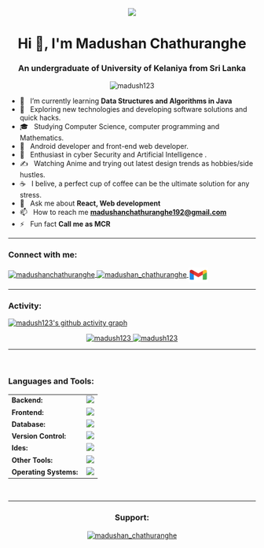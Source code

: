 <p align="center"><picture align="center"><img align="center" src="https://github.com/7oSkaaa/7oSkaaa/blob/main/Images/about_me.gif?raw=true" width="50px"></picture></p>
<h1 align="center">Hi 👋, I'm Madushan Chathuranghe</h1>
<h3 align="center">An undergraduate of University of Kelaniya from Sri Lanka</h3>

<p align="center">
  <img src="https://komarev.com/ghpvc/?username=madush123&label=Profile%20views&color=0e75b6&style=flat" alt="madush123" />
</p>

- 🌱 &nbsp; I’m currently learning **Data Structures and Algorithms in Java**
- 🤔 &nbsp; Exploring new technologies and developing software solutions and quick hacks.
- 🎓 &nbsp; Studying Computer Science, computer programming and Mathematics.
- 💼 &nbsp; Android developer and front-end web developer.
- 🌱 &nbsp; Enthusiast in cyber Security and Artificial Intelligence .
- ✍️ &nbsp; Watching Anime and trying out latest design trends as hobbies/side hustles.
- ☕ &nbsp; I belive, a perfect cup of coffee can be the ultimate solution for any stress.
- 💬 &nbsp; Ask me about **React, Web development**
- 📫 &nbsp; How to reach me **madushanchathuranghe192@gmail.com**
- ⚡ &nbsp; Fun fact **Call me as MCR**
------

<h3 align="left">Connect with me:</h3>
<p align="left">
  <a href="https://linkedin.com/in/madushanchathuranghe" target="blank">
    <img align="center" src="https://raw.githubusercontent.com/rahuldkjain/github-profile-readme-generator/master/src/images/icons/Social/linked-in-alt.svg" alt="madushanchathuranghe" height="30" width="40" />
  </a>
  <a href="https://instagram.com/madushan_chathuranghe" target="blank">
    <img align="center" src="https://raw.githubusercontent.com/rahuldkjain/github-profile-readme-generator/master/src/images/icons/Social/instagram.svg" alt="madushan_chathuranghe" height="30" width="40" />
  </a>
  <a href="https://instagram.com/madushan_chathuranghe" target="blank">
    <img align="center" src="https://raw.githubusercontent.com/rahuldkjain/github-profile-readme-generator/master/src/images/icons/Social/gmail.svg" alt="madushanchathuranghe192" height="30" width="40" />
  </a>
</p>

------
<h3 align="left">Activity:</h3>

[![madush123's github activity graph](https://github-readme-activity-graph.vercel.app/graph?username=madush123&bg_color=100f0f&color=4c5e9e&line=4c569e&point=403e41&area=true&hide_border=true)](https://github.com/madush123/github-readme-activity-graph)

<div align="center">
  <a href="https://github.com/madush123">
    <img src="https://github-readme-stats.vercel.app/api?username=madush123&show_icons=true&locale=en&layout=compact&theme=tokyonight" alt="madush123"/>
  </a>
  <a href="https://github.com/madush123">
    <img src="https://github-readme-streak-stats.herokuapp.com/?user=madush123&&theme=tokyonight" alt="madush123" />
  </a>
  
</div>


------
<br><h3 align="left">Languages and Tools:</h3>
<table align="center">
    <tr>
        <td style="font-weight: bold; padding-right: 10px; vertical-align: center; border: none;">Backend:</td>
        <td><img height="40" src="https://skillicons.dev/icons?i=php,java,python,nodejs,nginx,vite,aws"/></td>
    </tr>
    <tr>
        <td style="font-weight: bold; padding-right: 10px; vertical-align: center;">Frontend:</td>
        <td><img height="40" src="https://skillicons.dev/icons?i=react,bootstrap,html,css,js,figma,ps,wordpress"/></td>
    </tr>
    <tr>
        <td style="font-weight: bold; padding-right: 10px; vertical-align: center; border: none;">Database:</td>
        <td><img height="40" src="https://skillicons.dev/icons?i=mysql"/></td>
    </tr>
    <tr>
        <td style="font-weight: bold; padding-right: 10px; vertical-align: center; border: none;">Version Control:</td>
        <td><img height="40" src="https://skillicons.dev/icons?i=git,github"/></td>
    </tr>
    <tr>
        <td style="font-weight: bold; padding-right: 10px; vertical-align: center; border: none;">Ides:</td>
        <td><img height="40" src="https://skillicons.dev/icons?i=vscode,visualstudio,pycharm,idea,clion"/></td>
    </tr>
    <tr>
        <td style="font-weight: bold; padding-right: 10px; vertical-align: center; border: none;">Other Tools:</td>
        <td><img height="40" src="https://skillicons.dev/icons?i=bash,powershell"/></td>
    </tr>
    <tr>
        <td style="font-weight: bold; padding-right: 10px; vertical-align: center; border: none;">Operating Systems:</td>
        <td><img height="40" src="https://skillicons.dev/icons?i=windows,debian,ubuntu"/></td>
    </tr>
</table><br>

------
<h3 align="center">Support:</h3>
<p align="center">
  <a href="https://www.buymeacoffee.com/madushan_chathuranghe">
    <img align="center" src="https://cdn.buymeacoffee.com/buttons/v2/default-yellow.png" height="50" width="210" alt="madushan_chathuranghe" />
  </a>
</p>
